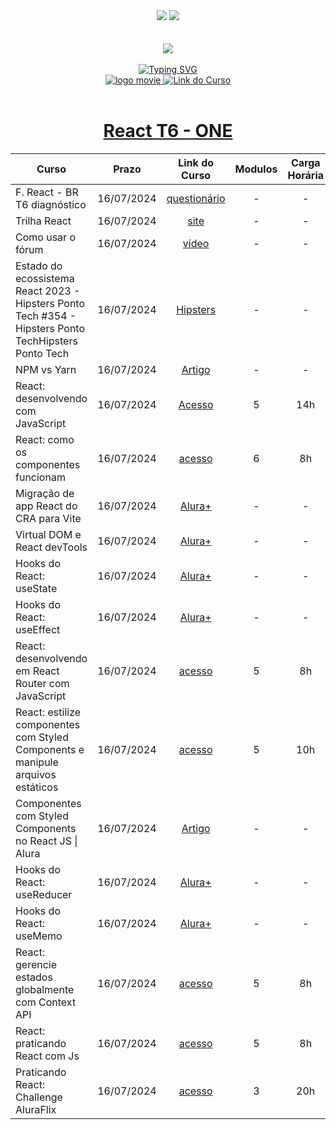 <div align=center>
    <a href="https://github.com/Amanda-ribeiiro/ONE-T6/blob/main/ONE%20%20Fase%203%20-%20Especializa%C3%A7%C3%A3o%20Front-End/React%20T6%20-%20ONE/README.md"><img src="https://img.shields.io/badge/Idioma-Portugu%C3%AAs-6BD1FF"></a>
    <a href="https://github.com/Amanda-ribeiiro/ONE-T6/blob/main/ONE%20%20Fase%203%20-%20Especializa%C3%A7%C3%A3o%20Front-End/React%20T6%20-%20ONE/README.en.md"><img src="https://img.shields.io/badge/Language-English-09ABF3"></a>
</div>

<br>
<br>

<div align=center>
    <a href="https://cursos.alura.com.br/formacao-fase-selecao-one6" target="_blank">
        <img align="center"  src="https://github.com/Amanda-ribeiiro/ONE-T6/assets/108890154/6c5ed157-93cb-4487-85cc-075f06bf27c5">
    </a>
</div>

<br>

<div align=center>
  <a href="https://git.io/typing-svg"><img src="https://readme-typing-svg.herokuapp.com?font=Fira+Code&weight=700&size=27&pause=1000&color=6BD1FF&random=false&width=435&lines=Oracle+Next+Education+-+T6" alt="Typing SVG" />
  </a>
</div>


<div align="center">
    <a href="https://cursos.alura.com.br/dashboard" target="_blank">
        <img src="https://img.shields.io/badge/▶-2a2a2a?style=for-the-badge&logo=movie&logoColor=2a2a2a" target="_blank" alt="logo movie" />
        <img src="https://img.shields.io/badge/Acessar%20o%20Curso%20na%20Plataforma-2a2a2a?style=for-the-badge" target="_blank" alt="Link do Curso" />
    </a>
</div>

<br>

<div align="center">
  <h1><a href="https://cursos.alura.com.br/formacao-react-turma6-one">React T6 - ONE</a></h1>
      <table align="center">
        <thead>
          <tr>
            <th>Curso</th>
            <th>Prazo</th>
            <th>Link do Curso</th>
            <th>Modulos</th>
            <th>Carga Horária</th>
            <th>Certificado</th>
          </tr>
        </thead>
        <tbody>
          <tr>
            <td>F. React - BR T6 diagnóstico</td>
            <td align=center>16/07/2024</td>
            <td align="center"><a href="https://grupocaelum.typeform.com/to/FBUsToAM?typeform-source=www.google.com" target="_blank">questionário</a></td>
            <td align="center">-</td>
            <td align="center">-</td>
            <td align="center">-</td>
          </tr>
          <tr>
            <td>Trilha React</td>
            <td align=center>16/07/2024</td>
            <td align="center"><a href="https://trello.com/b/IriwCof1/trilha-react" target="_blank">site</a></td>
            <td align="center">-</td>
            <td align="center">-</td>
            <td align="center">-</td>
          </tr>
          <tr>
            <td>Como usar o fórum</td>
            <td align=center>16/07/2024</td>
            <td align="center"><a href="https://www.youtube.com/watch?v=VljI7NbyVHE" target="_blank">vídeo</a></td>
            <td align="center">-</td>
            <td align="center">-</td>
            <td align="center">-</td>
          </tr>
          <tr>
            <td>Estado do ecossistema React 2023 - Hipsters Ponto Tech #354 - Hipsters Ponto TechHipsters Ponto Tech</td>
            <td align=center>16/07/2024</td>
            <td align="center"><a href="https://www.hipsters.tech/estado-do-ecossistema-react-2023-hipsters-ponto-tech-354/" target="_blank">Hipsters</a></td>
            <td align="center">-</td>
            <td align="center">-</td>
            <td align="center">-</td>
          </tr>
          <tr>
            <td>NPM vs Yarn</td>
            <td align=center>16/07/2024</td>
            <td align="center"><a href="https://www.alura.com.br/artigos/npm-vs-yarn" target="_blank">Artigo</a></td>
            <td align="center">-</td>
            <td align="center">-</td>
            <td align="center">-</td>
          </tr>
          <tr>
            <td>React: desenvolvendo com JavaScript</td>
            <td align=center>16/07/2024</td>
            <td align="center"><a href="https://cursos.alura.com.br/course/react-desenvolvendo-javascript" target="_blank">Acesso</a></td>
            <td align="center">5</td>
            <td align="center">14h</td>
            <td align="center">
                <a href="" target="_blank">
                    <img align="center" alt="Certificado: " src="https://img.shields.io/badge/Certificado-A435F0?style=for-the-badge&link=">
                </a>
            </td>
          </tr>
          <tr>
            <td>React: como os componentes funcionam</td>
            <td align=center>16/07/2024</td>
            <td align="center"><a href="https://cursos.alura.com.br/course/react-componentes-funcionam" target="_blank">acesso</a></td>
            <td align="center">6</td>
            <td align="center">8h</td>
            <td align="center">
                <a href="" target="_blank">
                    <img align="center" alt="Certificado: " src="https://img.shields.io/badge/Certificado-A435F0?style=for-the-badge&link=">
                </a>
            </td>
          </tr>
          <tr>
            <td>Migração de app React do CRA para Vite</td>
            <td align=center>16/07/2024</td>
            <td align="center"><a href="https://cursos.alura.com.br/extra/alura-mais/migracao-de-app-react-do-cra-para-vite-c9068" target="_blank">Alura+</a></td>
            <td align="center">-</td>
            <td align="center">-</td>
            <td align="center">-</td>
          </tr>
          <tr>
            <td>Virtual DOM e React devTools</td>
            <td align=center>16/07/2024</td>
            <td align="center"><a href="https://cursos.alura.com.br/extra/alura-mais/virtual-dom-e-react-devtools-c309" target="_blank">Alura+</a></td>
            <td align="center">-</td>
            <td align="center">-</td>
            <td align="center">-</td>
          </tr>
          <tr>
            <td>Hooks do React: useState</td>
            <td align=center>16/07/2024</td>
            <td align="center"><a href="https://cursos.alura.com.br/extra/alura-mais/hooks-do-react-usestate-c1530" target="_blank">Alura+</a></td>
            <td align="center">-</td>
            <td align="center">-</td>
            <td align="center">-</td>
          </tr>
          <tr>
            <td>Hooks do React: useEffect</td>
            <td align=center>16/07/2024</td>
            <td align="center"><a href="https://cursos.alura.com.br/extra/alura-mais/hooks-do-react-useeffect-c1533" target="_blank">Alura+</a></td>
            <td align="center">-</td>
            <td align="center">-</td>
            <td align="center">-</td>
          </tr>
          <tr>
            <td>React: desenvolvendo em React Router com JavaScript</td>
            <td align=center>16/07/2024</td>
            <td align="center"><a href="https://cursos.alura.com.br/course/React-desenvolvendo-react-router-javaScript" target="_blank">acesso</a></td>
            <td align="center">5</td>
            <td align="center">8h</td>
            <td align="center">
                <a href="" target="_blank">
                    <img align="center" alt="Certificado: " src="https://img.shields.io/badge/Certificado-A435F0?style=for-the-badge&link=">
                </a>
            </td>
          </tr>
          <tr>
            <td>React: estilize componentes com Styled Components e manipule arquivos estáticos</td>
            <td align=center>16/07/2024</td>
            <td align="center"><a href="https://cursos.alura.com.br/course/react-estilize-componentes-styled-components-manipule-arquivos-estaticos" target="_blank">acesso</a></td>
            <td align="center">5</td>
            <td align="center">10h</td>
            <td align="center">
                <a href="" target="_blank">
                    <img align="center" alt="Certificado: " src="https://img.shields.io/badge/Certificado-A435F0?style=for-the-badge&link=">
                </a>
            </td>
          </tr>
          <tr>
            <td>Componentes com Styled Components no React JS | Alura</td>
            <td align=center>16/07/2024</td>
            <td align="center"><a href="https://www.alura.com.br/artigos/react-componentes-com-styled-components" target="_blank">Artigo</a></td>
            <td align="center">-</td>
            <td align="center">-</td>
            <td align="center">-</td>
          </tr>
          <tr>
            <td>Hooks do React: useReducer</td>
            <td align=center>16/07/2024</td>
            <td align="center"><a href="https://cursos.alura.com.br/extra/alura-mais/hooks-do-react-usereducer-c9205" target="_blank">Alura+</a></td>
            <td align="center">-</td>
            <td align="center">-</td>
            <td align="center">-</td>
          </tr>
          <tr>
            <td>Hooks do React: useMemo</td>
            <td align=center>16/07/2024</td>
            <td align="center"><a href="https://cursos.alura.com.br/extra/alura-mais/hooks-do-react-usememo-c1531" target="_blank">Alura+</a></td>
            <td align="center">-</td>
            <td align="center">-</td>
            <td align="center">-</td>
          </tr>
          <tr>
            <td>React: gerencie estados globalmente com Context API</td>
            <td align=center>16/07/2024</td>
            <td align="center"><a href="https://cursos.alura.com.br/course/react-gerencie-estados-globalmente-context-api" target="_blank">acesso</a></td>
            <td align="center">5</td>
            <td align="center">8h</td>
            <td align="center">
                <a href="" target="_blank">
                    <img align="center" alt="Certificado: " src="https://img.shields.io/badge/Certificado-A435F0?style=for-the-badge&link=">
                </a>
            </td>
          </tr>
          <tr>
            <td>React: praticando React com Js</td>
            <td align=center>16/07/2024</td>
            <td align="center"><a href="https://cursos.alura.com.br/course/react-praticando-react-js" target="_blank">acesso</a></td>
            <td align="center">5</td>
            <td align="center">8h</td>
            <td align="center">
                <a href="" target="_blank">
                    <img align="center" alt="Certificado: " src="https://img.shields.io/badge/Certificado-A435F0?style=for-the-badge&link=">
                </a>
            </td>
          </tr>
          <tr>
            <td>Praticando React: Challenge AluraFlix</td>
            <td align=center>16/07/2024</td>
            <td align="center"><a href="https://cursos.alura.com.br/course/praticando-react-challenge-aluraflix" target="_blank">acesso</a></td>
            <td align="center">3</td>
            <td align="center">20h</td>
            <td align="center">
                <a href="" target="_blank">
                    <img align="center" alt="Certificado: " src="https://img.shields.io/badge/Certificado-A435F0?style=for-the-badge&link=">
                </a>
            </td>
          </tr>
        </tbody>
      </table>
</div>
